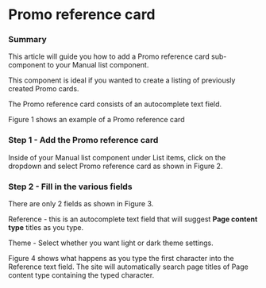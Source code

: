 # Promo reference card

### Summary <a href="#promoreferencecardcomponent-summary" id="promoreferencecardcomponent-summary"></a>

This article will guide you how to add a Promo reference card sub-component to your Manual list component.

This component is ideal if you wanted to create a listing of previously created Promo cards.

The Promo reference card consists of an autocomplete text field.

Figure 1 shows an example of a Promo reference card



### Step 1 - Add the Promo reference card <a href="#promoreferencecardcomponent-step1-addthepromoreferencecard" id="promoreferencecardcomponent-step1-addthepromoreferencecard"></a>

Inside of your Manual list component under List items, click on the dropdown and select Promo reference card as shown in Figure 2.



### Step 2 - Fill in the various fields <a href="#promoreferencecardcomponent-step2-fillinthevariousfields" id="promoreferencecardcomponent-step2-fillinthevariousfields"></a>

There are only 2 fields as shown in Figure 3.



Reference - this is an autocomplete text field that will suggest **Page content type** titles as you type.

Theme - Select whether you want light or dark theme settings.

Figure 4 shows what happens as you type the first character into the Reference text field. The site will automatically search page titles of Page content type containing the typed character.
